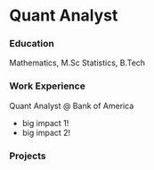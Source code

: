 # Quant Analyst

### Education
Mathematics, M.Sc
Statistics, B.Tech

### Work Experience
Quant Analyst @ Bank of America
- big impact 1!
- big impact 2!


### Projects
